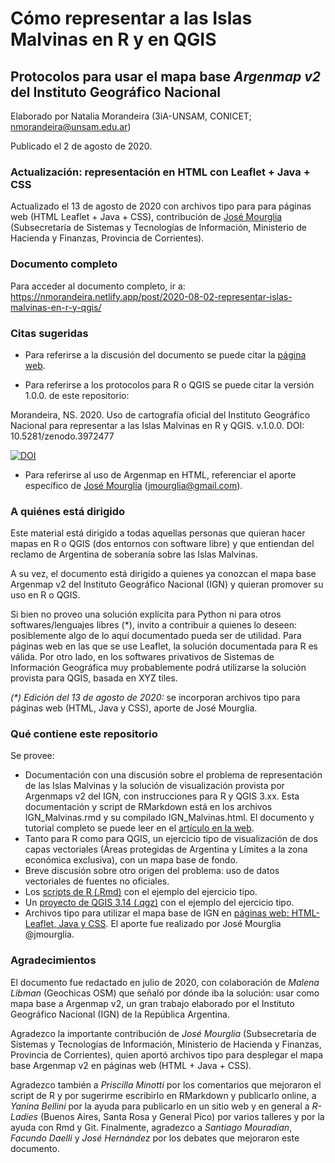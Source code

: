 # Cómo representar a las Islas Malvinas en R y en QGIS
## Protocolos para usar el mapa base _Argenmap v2_ del Instituto Geográfico Nacional

Elaborado por Natalia Morandeira (3iA-UNSAM, CONICET; nmorandeira@unsam.edu.ar)

Publicado el 2 de agosto de 2020.

### Actualización: representación en HTML con Leaflet + Java + CSS
Actualizado el 13 de agosto de 2020 con archivos tipo para para páginas web (HTML Leaflet + Java + CSS), contribución de [José Mourglia](https://github.com/jmourglia) (Subsecretaría de Sistemas y Tecnologías de Información, Ministerio de Hacienda y Finanzas, Provincia de Corrientes).

### Documento completo
Para acceder al documento completo, ir a: <https://nmorandeira.netlify.app/post/2020-08-02-representar-islas-malvinas-en-r-y-qgis/>

### Citas sugeridas
- Para referirse a la discusión del documento se puede citar la [página web](<https://nmorandeira.netlify.app/es/post/2020-08-02-representar-islas-malvinas-en-r-y-qgis/>).

- Para referirse a los protocolos para R o QGIS se puede citar la versión 1.0.0. de este repositorio: 

Morandeira, NS. 2020. Uso de cartografía oficial del Instituto Geográfico Nacional para representar a las Islas Malvinas en R y QGIS. v.1.0.0. DOI: 10.5281/zenodo.3972477  

[![DOI](https://zenodo.org/badge/282126861.svg)](https://zenodo.org/badge/latestdoi/282126861)

- Para referirse al uso de Argenmap en HTML, referenciar el aporte específico de [José Mourglia](https://github.com/jmourglia) (jmourglia@gmail.com).


### A quiénes está dirigido
Este material está dirigido a todas aquellas personas que quieran hacer mapas en R o QGIS (dos entornos con software libre) y que entiendan del reclamo de Argentina de soberanía sobre las Islas Malvinas.

A su vez, el documento está dirigido a quienes ya conozcan el mapa base Argenmap v2 del Instituto Geográfico Nacional (IGN) y quieran promover su uso en R o QGIS.

Si bien no proveo una solución explícita para Python ni para otros softwares/lenguajes libres (*), invito a contribuir a quienes lo deseen: posiblemente algo de lo aquí documentado pueda ser de utilidad. Para páginas web en las que se use Leaflet, la solución documentada para R es válida. Por otro lado, en los softwares privativos de Sistemas de Información Geográfica muy probablemente podrá utilizarse la solución provista para QGIS, basada en XYZ tiles.

_(*) Edición del 13 de agosto de 2020:_ se incorporan archivos tipo para páginas web (HTML, Java y CSS), aporte de José Mourglia.

### Qué contiene este repositorio
Se provee:
- Documentación con una discusión sobre el problema de representación de las Islas Malvinas y la solución de visualización provista por Argenmaps v2 del IGN, con instrucciones para R y QGIS 3.xx. Esta documentación y script de RMarkdown está en los archivos IGN_Malvinas.rmd y su compilado IGN_Malvinas.html. El documento y tutorial completo se puede leer en el [artículo en la web](<https://nmorandeira.netlify.app/es/post/2020-08-02-representar-islas-malvinas-en-r-y-qgis/>).
- Tanto para R como para QGIS, un ejercicio tipo de visualización de dos capas vectoriales (Áreas protegidas de Argentina y Límites a la zona económica exclusiva), con un mapa base de fondo.
- Breve discusión sobre otro origen del problema: uso de datos vectoriales de fuentes no oficiales.
- Los [scripts de R (.Rmd)](https://github.com/nmorandeira/IGN_Malvinas/tree/master/R) con el ejemplo del ejercicio tipo.
- Un [proyecto de QGIS 3.14 (.qgz)](https://github.com/nmorandeira/IGN_Malvinas/tree/master/QGIS) con el ejemplo del ejercicio tipo.
- Archivos tipo para utilizar el mapa base de IGN en [páginas web: HTML-Leaflet, Java y CSS](https://github.com/nmorandeira/IGN_Malvinas/tree/master/HTML_jmourglia). El aporte fue realizado por José Mourglia @jmourglia. 

### Agradecimientos
El documento fue redactado en julio de 2020, con colaboración de *Malena Libman* (Geochicas OSM) que señaló por dónde iba la solución: usar como mapa base a Argenmap v2, un gran trabajo elaborado por el Instituto Geográfico Nacional (IGN) de la República Argentina.

Agradezco la importante contribución de *José Mourglia* (Subsecretaría de Sistemas y Tecnologías de Información, Ministerio de Hacienda y Finanzas, Provincia de Corrientes), quien aportó archivos tipo para desplegar el mapa base Argenmap v2 en páginas web (HTML + Java + CSS). 

Agradezco también a *Priscilla Minotti* por los comentarios que mejoraron el script de R y por sugerirme escribirlo en RMarkdown y publicarlo online, a *Yanina Bellini* por la ayuda para publicarlo en un sitio web y en general a *R-Ladies* (Buenos Aires, Santa Rosa y General Pico) por varios talleres y por la ayuda con Rmd y Git. Finalmente, agradezco a *Santiago Mouradian*, *Facundo Daelli* y *José Hernández* por los debates que mejoraron este documento.
